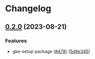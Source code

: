 # Changelog

## [0.2.0](https://github.com/GoogleCloudPlatform/pubsec-declarative-toolkit/compare/solutions/gke/configconnector/gke-setup-v0.1.0...solutions/gke/configconnector/gke-setup/0.2.0) (2023-08-21)


### Features

* gke-setup package ([#478](https://github.com/GoogleCloudPlatform/pubsec-declarative-toolkit/issues/478)) ([5d9e345](https://github.com/GoogleCloudPlatform/pubsec-declarative-toolkit/commit/5d9e345f75f8f8e21c14c799cbb183b3715a0c6f))
